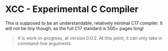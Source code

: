 # XCC - Experimental C Compiler 
This is supposed to be an understandable, relatively minimal C17 compiler. It will not be tiny though, as the full C17 standard is 500+ pages long!

> It is work-in-progress, at version 0.0.2. At this point, it can only take in command-line arguments.